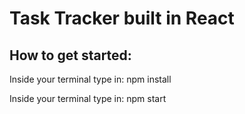 # Task Tracker built  in React

<h2>How to get started: </h2>
<p>Inside your terminal type in: npm install</p>
<p>Inside your terminal type in: npm start</p>
